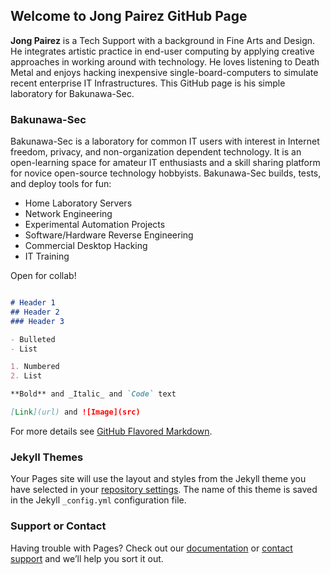 ## Welcome to Jong Pairez GitHub Page

**Jong Pairez** is a Tech Support with a background in Fine Arts and Design. He integrates artistic practice in end-user computing by applying creative approaches in working around with technology. He loves listening to Death Metal and enjoys hacking inexpensive single-board-computers to simulate recent enterprise IT Infrastructures. This GitHub page is his simple laboratory for Bakunawa-Sec. 

### Bakunawa-Sec

Bakunawa-Sec is a laboratory for common IT users with interest in Internet freedom, privacy, and non-organization dependent technology. It is an open-learning space for amateur IT enthusiasts and a skill sharing platform for novice open-source technology hobbyists. Bakunawa-Sec builds, tests, and deploy tools for fun:

- Home Laboratory Servers
- Network Engineering
- Experimental Automation Projects
- Software/Hardware Reverse Engineering
- Commercial Desktop Hacking
- IT Training

Open for collab!

```markdown

# Header 1
## Header 2
### Header 3

- Bulleted
- List

1. Numbered
2. List

**Bold** and _Italic_ and `Code` text

[Link](url) and ![Image](src)
```
For more details see [GitHub Flavored Markdown](https://guides.github.com/features/mastering-markdown/).

### Jekyll Themes

Your Pages site will use the layout and styles from the Jekyll theme you have selected in your [repository settings](https://github.com/bakunawa-ops/Bakunawa-Sec/settings). The name of this theme is saved in the Jekyll `_config.yml` configuration file.

### Support or Contact

Having trouble with Pages? Check out our [documentation](https://help.github.com/categories/github-pages-basics/) or [contact support](https://github.com/contact) and we’ll help you sort it out.
